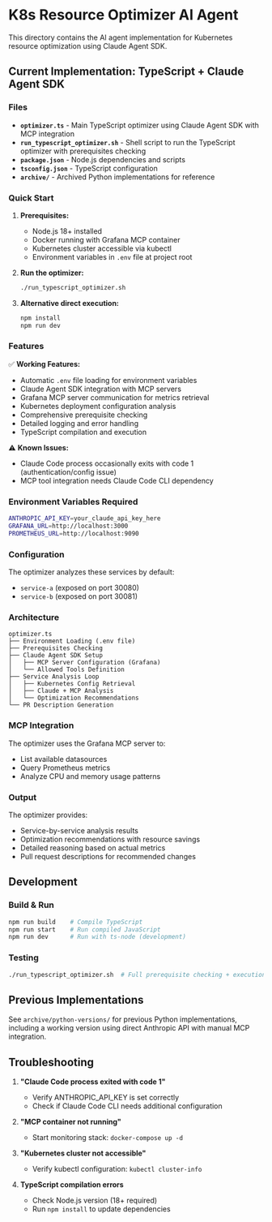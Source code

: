 # K8s Resource Optimizer AI Agent

This directory contains the AI agent implementation for Kubernetes resource optimization using Claude Agent SDK.

## Current Implementation: TypeScript + Claude Agent SDK

### Files

- **`optimizer.ts`** - Main TypeScript optimizer using Claude Agent SDK with MCP integration
- **`run_typescript_optimizer.sh`** - Shell script to run the TypeScript optimizer with prerequisites checking
- **`package.json`** - Node.js dependencies and scripts
- **`tsconfig.json`** - TypeScript configuration
- **`archive/`** - Archived Python implementations for reference

### Quick Start

1. **Prerequisites:**
   - Node.js 18+ installed
   - Docker running with Grafana MCP container
   - Kubernetes cluster accessible via kubectl
   - Environment variables in `.env` file at project root

2. **Run the optimizer:**
   ```bash
   ./run_typescript_optimizer.sh
   ```

3. **Alternative direct execution:**
   ```bash
   npm install
   npm run dev
   ```

### Features

✅ **Working Features:**
- Automatic `.env` file loading for environment variables
- Claude Agent SDK integration with MCP servers
- Grafana MCP server communication for metrics retrieval
- Kubernetes deployment configuration analysis
- Comprehensive prerequisite checking
- Detailed logging and error handling
- TypeScript compilation and execution

⚠️ **Known Issues:**
- Claude Code process occasionally exits with code 1 (authentication/config issue)
- MCP tool integration needs Claude Code CLI dependency

### Environment Variables Required

```bash
ANTHROPIC_API_KEY=your_claude_api_key_here
GRAFANA_URL=http://localhost:3000
PROMETHEUS_URL=http://localhost:9090
```

### Configuration

The optimizer analyzes these services by default:
- `service-a` (exposed on port 30080)
- `service-b` (exposed on port 30081)

### Architecture

```
optimizer.ts
├── Environment Loading (.env file)
├── Prerequisites Checking
├── Claude Agent SDK Setup
│   ├── MCP Server Configuration (Grafana)
│   └── Allowed Tools Definition
├── Service Analysis Loop
│   ├── Kubernetes Config Retrieval
│   ├── Claude + MCP Analysis
│   └── Optimization Recommendations
└── PR Description Generation
```

### MCP Integration

The optimizer uses the Grafana MCP server to:
- List available datasources
- Query Prometheus metrics
- Analyze CPU and memory usage patterns

### Output

The optimizer provides:
- Service-by-service analysis results
- Optimization recommendations with resource savings
- Detailed reasoning based on actual metrics
- Pull request descriptions for recommended changes

## Development

### Build & Run
```bash
npm run build    # Compile TypeScript
npm run start    # Run compiled JavaScript
npm run dev      # Run with ts-node (development)
```

### Testing
```bash
./run_typescript_optimizer.sh  # Full prerequisite checking + execution
```

## Previous Implementations

See `archive/python-versions/` for previous Python implementations, including a working version using direct Anthropic API with manual MCP integration.

## Troubleshooting

1. **"Claude Code process exited with code 1"**
   - Verify ANTHROPIC_API_KEY is set correctly
   - Check if Claude Code CLI needs additional configuration

2. **"MCP container not running"**
   - Start monitoring stack: `docker-compose up -d`

3. **"Kubernetes cluster not accessible"**
   - Verify kubectl configuration: `kubectl cluster-info`

4. **TypeScript compilation errors**
   - Check Node.js version (18+ required)
   - Run `npm install` to update dependencies
